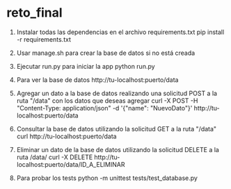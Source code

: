 # reto_final
1. Instalar todas las dependencias en el archivo requirements.txt
pip install -r requirements.txt

2. Usar manage.sh para crear la base de datos si no está creada

3. Ejecutar run.py para iniciar la app
python run.py

4. Para ver la base de datos
http://tu-localhost:puerto/data

5. Agregar un dato a la base de datos realizando una solicitud POST a la ruta "/data" con los datos que deseas agregar
curl -X POST -H "Content-Type: application/json" -d '{"name": "NuevoDato"}' http://tu-localhost:puerto/data

6. Consultar la base de datos utilizando la solicitud GET a la ruta "/data"
curl http://tu-localhost:puerto/data

7. Eliminar un dato de la base de datos utilizando la solicitud DELETE a la ruta /data/<id>
curl -X DELETE http://tu-localhost:puerto/data/ID_A_ELIMINAR

8. Para probar los tests
python -m unittest tests/test_database.py
